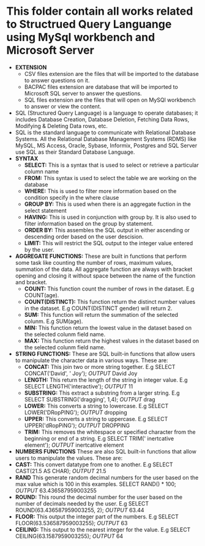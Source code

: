 # This folder contain all works related to Structrued Query Languange using MySql workbench and Microsoft Server
- **EXTENSION**
  - CSV files extension are the files that will be imported to the database to answer questions on it.
  - BACPAC files extension are database that will be imported to Microsoft SQL server to answer the questions.
  - SQL files extension are the files that will open on MySQl workbench to answer or view the content.
- SQL (Structured Query Language) is a language to operate databases; it includes Database Creation, Database Deletion, Fetching Data Rows, Modifying & Deleting Data rows, etc.
- SQL is the standard language to communicate with Relational Database Systems. All the Relational Database Management Systems (RDMS) like MySQL, MS Access, Oracle, Sybase, Informix, Postgres and SQL Server use SQL as their Standard Database Language.
- **SYNTAX**
  - **SELECT:** This is a syntax that is used to select or retrieve a particular column name
  - **FROM:** This syntax is used to select the table we are working on the database
  - **WHERE:** This is used to filter more information based on the condition specify in the where clause
  - **GROUP BY:** This is used when there is an aggregate fuction in the select statement
  - **HAVING:** This is used in conjunction with group by. It is also used to filter information based on the group by statement.
  - **ORDER BY:** This assembles the SQL output in either ascending or descending order based on the user descision.
  - **LIMIT:** This will restrict the SQL output to the integer value entered by the user.
- **AGGREGATE FUNCTIONS:** These are built in functions that perform some task like counting the number of rows, maximum values, summation of the data. All aggregate function are always with bracket opening and closing it without space between the name of the function and bracket.
  - **COUNT:** This function count the number of rows in the dataset. E.g COUNT(age).
  - **COUNT(DISTINCT):** This function return the distinct number values in the dataset. E.g COUNT(DISTINCT gender) will return 2.
  - **SUM:** This function will return the summation of the selected colunm. E.g SUM(age).
  - **MIN:** This function return the lowest value in the dataset based on the selected colunm field name.
  - **MAX:** This function return the highest values in the dataset based on the selected colunm field name.
- **STRING FUNCTIONS:** These are SQL built-in functions that allow users to manipulate the character data in various ways. These are:
  - **CONCAT:** This join two or more string together. E.g SELECT CONCAT('David', ' Joy'); *OUTPUT* David Joy
  - **LENGTH:** This return the length of the string in integer value. E.g SELECT LENGTH('interactive'); *OUTPUT* 11
  - **SUBSTRING:** This extract a substring from a larger string. E.g SELECT SUBSTRING('dragging', 1,4); *OUTPUT* drag
  - **LOWER:** This converts a string to lowercase. E.g SELECT LOWER('DRopPING'); *OUTPUT* dropping
  - **UPPER:** This converts a string to uppercase. E.g SELECT UPPER('dRopPiNG'); *OUTPUT* DROPPING
  - **TRIM:** This removes the whitespace or specified character from the beginning or end of a string. E.g SELECT TRIM('       inertcative element'); *OUTPUT* inertcative element
- **NUMBERS FUNCTIONS** These are also SQL built-in functions that allow users to manipulate the values. These are:
- **CAST:** This convert datatype from one to another. E.g SELECT CAST(21.5 AS CHAR); *OUTPUT* 21.5
- **RAND** This generate random decimal numbers for the user based on the max value which is 100 in this examples. SELECT RAND() * 100; *OUTPUT* 63.436587959003255
- **ROUND:** This round the decimal number for the user based on the number of decimals needed by the user. E.g SELECT ROUND(63.436587959003255, 2); *OUTPUT* 63.44
- **FLOOR:** This output the integer part of the numbers. E.g SELECT FLOOR(63.536587959003255); *OUTPUT* 63
- **CEILING:** This output to the nearest integer for the value. E.g SELECT CEILING(63.1587959003255); *OUTPUT* 64
 

